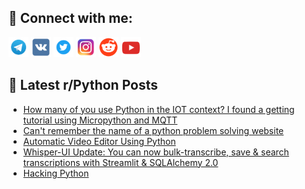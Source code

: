 ## 🔎 Connect with me:
[<img src="https://github.com/bullbesh/bullbesh/blob/main/images/Telegram.png" width="32" height="32" />](https://t.me/bullbesh)
[<img src="https://github.com/bullbesh/bullbesh/blob/main/images/VK.png" width="32" height="32" />](https://vk.com/bullbesh)
[<img src="https://github.com/bullbesh/bullbesh/blob/main/images/Twitter.png" width="32" height="32" />](https://twitter.com/bullbesh1)
[<img src="https://github.com/bullbesh/bullbesh/blob/main/images/Instagram.png" width="32" height="32" />](https://www.instagram.com/bullbesh)
[<img src="https://github.com/bullbesh/bullbesh/blob/main/images/Reddit.png" width="32" height="32" />](https://www.reddit.com/user/bullbesh)
[<img src="https://github.com/bullbesh/bullbesh/blob/main/images/YouTube.png" width="32" height="32" />](https://www.youtube.com/channel/UCtfjRs6uzgq5mfm8S06WTcg)

## 📕 Latest r/Python Posts
<!-- BLOG-POST-LIST:START -->
- [How many of you use Python in the IOT context? I found a getting tutorial using Micropython and MQTT](https://www.reddit.com/r/Python/comments/10vcg30/how_many_of_you_use_python_in_the_iot_context_i/)
- [Can&#39;t remember the name of a python problem solving website](https://www.reddit.com/r/Python/comments/10vbmec/cant_remember_the_name_of_a_python_problem/)
- [Automatic Video Editor Using Python](https://www.reddit.com/r/Python/comments/10vbfom/automatic_video_editor_using_python/)
- [Whisper-UI Update: You can now bulk-transcribe, save &amp; search transcriptions with Streamlit &amp; SQLAlchemy 2.0](https://www.reddit.com/r/Python/comments/10vb541/whisperui_update_you_can_now_bulktranscribe_save/)
- [Hacking Python](https://www.reddit.com/r/Python/comments/10vac0i/hacking_python/)
<!-- BLOG-POST-LIST:END -->
